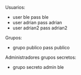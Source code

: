 Usuarios:

- user ble pass ble
- user adrian pass adrian
- user adrian2 pass adrian2

Grupos:

- grupo publico pass publico

Administradores grupos secretos:

- grupo secreto admin ble